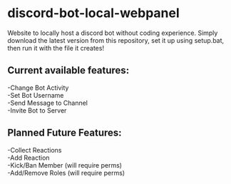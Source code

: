 # discord-bot-local-webpanel

Website to locally host a discord bot without coding experience.
Simply download the latest version from this repository, set it up using setup.bat, then run it with the file it creates!

## Current available features:

-Change Bot Activity  
-Set Bot Username  
-Send Message to Channel  
-Invite Bot to Server  

## Planned Future Features:

-Collect Reactions  
-Add Reaction  
-Kick/Ban Member (will require perms)  
-Add/Remove Roles (will require perms)  
